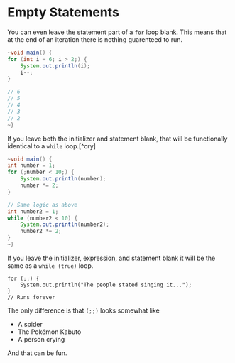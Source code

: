 # Empty Statements

You can even leave the statement part of a `for` loop blank. This means that at
the end of an iteration there is nothing guarenteed to run.

```java
~void main() {
for (int i = 6; i > 2;) {
    System.out.println(i);
    i--;
}

// 6
// 5
// 4
// 3
// 2
~}
```

If you leave both the initializer and statement blank, that will be functionally identical to a `while` loop.[^cry]

```java
~void main() {
int number = 1;
for (;number < 10;) {
    System.out.println(number);
    number *= 2;
}

// Same logic as above
int number2 = 1;
while (number2 < 10) {
    System.out.println(number2);
    number2 *= 2;
}
~}
```

If you leave the initializer, expression, and statement blank it will be the same as a `while (true)` loop.

```java,no_run
for (;;) {
    System.out.println("The people stated singing it...");
}
// Runs forever
```

The only difference is that `(;;)` looks somewhat like

- A spider
- The Pokémon Kabuto
- A person crying

And that can be fun.
